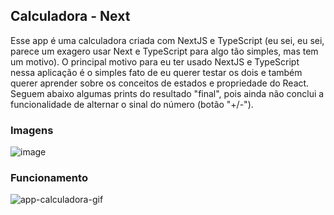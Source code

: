 ## Calculadora - Next

Esse app é uma calculadora criada com NextJS e TypeScript (eu sei, eu sei, parece um exagero usar Next e TypeScript para algo tão simples, mas tem um motivo).
O principal motivo para eu ter usado NextJS e TypeScript nessa aplicação é o simples fato de eu querer testar os dois e também querer aprender sobre os conceitos de estados e propriedade do React.
Seguem abaixo algumas prints do resultado "final", pois ainda não conclui a funcionalidade de alternar o sinal do número (botão "+/-").

### Imagens
![image](https://user-images.githubusercontent.com/72895317/149645857-68d46698-85a5-4a88-83ae-a8e582f6f092.png)

### Funcionamento
![app-calculadora-gif](https://user-images.githubusercontent.com/72895317/149646113-2de22438-259e-41b7-869a-dd6c82fa3c01.gif)

